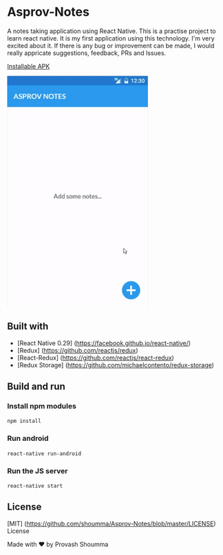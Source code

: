 # Asprov-Notes
A notes taking application using React Native. This is a practise project to learn react native. It is my first application using this technology. I'm very excited about it. If there is any bug or improvement can be made, I would really appricate suggestions, feedback, PRs and Issues.

[Installable APK](https://github.com/shoumma/Asprov-Notes/raw/master/apk/AsprovNotes.apk)

![Preview](./arts/notesApp.gif)

## Built with
* [React Native 0.29] (https://facebook.github.io/react-native/)
* [Redux] (https://github.com/reactjs/redux)
* [React-Redux] (https://github.com/reactjs/react-redux)
* [Redux Storage] (https://github.com/michaelcontento/redux-storage)

## Build and run
### Install npm modules
```
npm install
```

### Run android
```
react-native run-android
```

### Run the JS server
```
react-native start
```

## License
[MIT] (https://github.com/shoumma/Asprov-Notes/blob/master/LICENSE) License

Made with ♥ by Provash Shoumma
